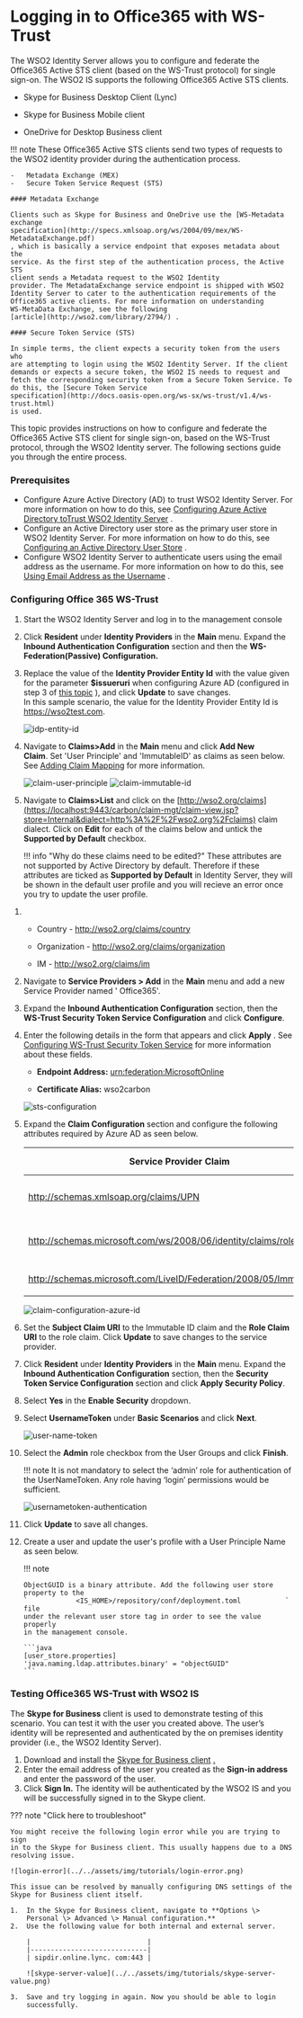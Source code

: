 # Logging in to Office365 with WS-Trust

The WSO2 Identity Server allows you to configure and federate the
Office365 Active STS client (based on the WS-Trust protocol) for single
sign-on. The WSO2 IS supports the following Office365 Active STS
clients.

-   Skype for Business Desktop Client (Lync)

-   Skype for Business Mobile client

-   OneDrive for Desktop Business client  

!!! note
	These Office365 Active STS clients send two types of requests to the
	WSO2 identity provider during the authentication process.

	-   Metadata Exchange (MEX)
	-   Secure Token Service Request (STS)

	#### Metadata Exchange

	Clients such as Skype for Business and OneDrive use the [WS-Metadata
	exchange
	specification](http://specs.xmlsoap.org/ws/2004/09/mex/WS-MetadataExchange.pdf)
	, which is basically a service endpoint that exposes metadata about the
	service. As the first step of the authentication process, the Active STS
	client sends a Metadata request to the WSO2 Identity
	provider. The MetadataExchange service endpoint is shipped with WSO2
	Identity Server to cater to the authentication requirements of the
	Office365 active clients. For more information on understanding
	WS-MetaData Exchange, see the following
	[article](http://wso2.com/library/2794/) .

	#### Secure Token Service (STS)

	In simple terms, the client expects a security token from the users who
	are attempting to login using the WSO2 Identity Server. If the client
	demands or expects a secure token, the WSO2 IS needs to request and
	fetch the corresponding security token from a Secure Token Service. To
	do this, the [Secure Token Service
	specification](http://docs.oasis-open.org/ws-sx/ws-trust/v1.4/ws-trust.html)
	is used.

This topic provides instructions on how to configure and federate the
Office365 Active STS client for single sign-on, based on the WS-Trust
protocol, through the WSO2 Identity server. The following sections guide
you through the entire process.

### Prerequisites

-   Configure Azure Active Directory (AD) to trust WSO2 Identity Server.
    For more information on how to do this, see [Configuring Azure
    Active Directory toTrust WSO2 Identity
    Server](../../learn/configuring-azure-active-directory-to-trust-wso2-identity-server)
    .
-   Configure an Active Directory user store as the primary user store
    in WSO2 Identity Server. For more information on how to do this, see
    [Configuring an Active Directory User
    Store](../../learn/configuring-a-read-write-active-directory-user-store)
    .  
-   Configure WSO2 Identity Server to authenticate users using the email
    address as the username. For more information on how to do this, see
    [Using Email Address as the
    Username](../../learn/using-email-address-as-the-username)
    .

### Configuring Office 365 WS-Trust

1.  Start the WSO2 Identity Server and log in to the management console

2.  Click **Resident** under **Identity Providers** in the **Main**
    menu. Expand the **Inbound Authentication Configuration** section
    and then the **WS-Federation(Passive) Configuration.**

3.  Replace the value of the **Identity Provider Entity Id** with the
    value given for the parameter **$issueruri** when configuring Azure
    AD (configured in step 3 of [this
    topic](../../learn/configuring-azure-active-directory-to-trust-wso2-identity-server)
    ), and click **Update** to save changes.  
    In this sample scenario, the value for the Identity Provider Entity
    Id is https://wso2test.com.

    ![idp-entity-id](../../assets/img/tutorials/idp-entity-id.png)

4.  Navigate to **Claims\>Add** in the **Main** menu and click **Add New
    Claim**. Set 'User Principle' and 'ImmutableID' as claims as seen
    below. See [Adding Claim Mapping](../../learn/adding-claim-mapping) for more
    information.

    ![claim-user-principle](../../assets/img/tutorials/claim-user-principle.png)
    ![claim-immutable-id](../../assets/img/tutorials/claim-immutable-id.png)

5.  Navigate to **Claims\>List** and click on the
    [http://wso2.org/claims](https://localhost:9443/carbon/claim-mgt/claim-view.jsp?store=Internal&dialect=http%3A%2F%2Fwso2.org%2Fclaims)
    claim dialect. Click on **Edit** for each of the claims below and
    untick the **Supported by Default** checkbox.

    !!! info "Why do these claims need to be edited?"
		These attributes are not supported by Active Directory by default.
		Therefore if these attributes are ticked as **Supported by Default**
		in Identity Server, they will be shown in the default user profile
		and you will recieve an error once you try to update the user
		profile.

<!-- -->

1.  -   Country - http://wso2.org/claims/country

    -   Organization - http://wso2.org/claims/organization
    -   IM - <http://wso2.org/claims/im>

2.  Navigate to **Service Providers \> Add** in the **Main** menu and
    add a new Service Provider named ' Office365'.

3.  Expand the **Inbound Authentication Configuration** section, then
    the **WS-Trust Security Token Service Configuration** and click
    **Configure**.

4.  Enter the following details in the form that appears and click
    **Apply** . See [Configuring WS-Trust Security Token
    Service](../../learn/configuring-ws-trust-security-token-service) for more
    information about these fields.

    -   **Endpoint Address:**
        [urn:federation:MicrosoftOnline](http://urnfederationMicrosoftOnline)

    -   **Certificate Alias:** wso2carbon

    ![sts-configuration](../../assets/img/tutorials/sts-configuration.png)

5.  Expand the **Claim Configuration** section and configure the
    following attributes required by Azure AD as seen below.

    <table>
    <colgroup>
    <col style="width: 33%" />
    <col style="width: 33%" />
    <col style="width: 33%" />
    </colgroup>
    <thead>
    <tr class="header">
    <th>Service Provider Claim</th>
    <th>Local Claim</th>
    <th>Requested Claim</th>
    </tr>
    </thead>
    <tbody>
    <tr class="odd">
    <td><p><a href="http://schemas.xmlsoap.org/claims/UPN">http://schemas.xmlsoap.org/claims/UPN</a></p></td>
    <td><p><a href="http://wso2.org/claims/upn">http://wso2.org/claims/upn</a></p></td>
    <td><p>Ticked (True)</p></td>
    </tr>
    <tr class="even">
    <td><p><a href="http://schemas.microsoft.com/ws/2008/06/identity/claims/role">http://schemas.microsoft.com/ws/2008/06/identity/claims/role</a></p></td>
    <td><p><a href="http://wso2.org/claims/role">http://wso2.org/claims/role</a></p></td>
    <td><p>Ticked (True)</p></td>
    </tr>
    <tr class="odd">
    <td><p><a href="http://schemas.microsoft.com/LiveID/Federation/2008/05/ImmutableID">http://schemas.microsoft.com/LiveID/Federation/2008/05/ImmutableID</a></p></td>
    <td><a href="http://wso2.org/claims/objectguid">http://wso2.org/claims/objectguid</a></td>
    <td>Ticked (True)</td>
    </tr>
    </tbody>
    </table>

    ![claim-configuration-azure-id](../../assets/img/tutorials/claim-configuration-azure-id.png)

6.  Set the **Subject Claim URI** to the Immutable ID claim and the
    **Role Claim URI** to the role claim. Click **Update** to save
    changes to the service provider.

7.  Click **Resident** under **Identity Providers** in the **Main**
    menu. Expand the **Inbound Authentication Configuration** section,
    then the **Security Token Service Configuration** section and click
    **Apply Security Policy**.

8.  Select **Yes** in the **Enable Security** dropdown.

9.  Select **UsernameToken** under **Basic Scenarios** and click
    **Next**.

    ![user-name-token](../../assets/img/tutorials/user-name-token.png)  

10. Select the **Admin** role checkbox from the User Groups and click
    **Finish**.

    !!! note
        It is not mandatory to select the ‘admin’ role for
        authentication of the UserNameToken. Any role having ‘login’
        permissions would be sufficient.
    
    ![usernametoken-authentication](../../assets/img/tutorials/usernametoken-authentication.png)

11. Click **Update** to save all changes.

12. Create a user and update the user's profile with a User Principle
    Name as seen below.

    !!! note
    
        ObjectGUID is a binary attribute. Add the following user store
        property to the
        `            <IS_HOME>/repository/conf/deployment.toml           ` file
        under the relevant user store tag in order to see the value properly
        in the management console.
    
		```java
		[user_store.properties]
		'java.naming.ldap.attributes.binary' = "objectGUID"
		``` 

    

### Testing Office365 WS-Trust with WSO2 IS

The **Skype for Business** client is used to demonstrate testing of this
scenario. You can test it with the user you created above. The user’s
identity will be represented and authenticated by the on premises
identity provider (i.e., the WSO2 Identity Server).

1.  Download and install the [Skype for Business
    client](https://support.office.com/en-us/article/Install-Skype-for-Business-on-your-PC-8a0d4da8-9d58-44f9-9759-5c8f340cb3fb)
    [.](https://support.office.com/en-us/article/Install-Skype-for-Business-on-your-PC-8a0d4da8-9d58-44f9-9759-5c8f340cb3fb)
2.  Enter the email address of the user you created as the **Sign-in
    address** and enter the password of the user.
3.  Click **Sign In.** The identity will be authenticated by the WSO2 IS
    and you will be successfully signed in to the Skype client.

??? note "Click here to troubleshoot"

	You might receive the following login error while you are trying to sign
	in to the Skype for Business client. This usually happens due to a DNS
	resolving issue.

	![login-error](../../assets/img/tutorials/login-error.png)

	This issue can be resolved by manually configuring DNS settings of the
	Skype for Business client itself.

	1.  In the Skype for Business client, navigate to **Options \>
		Personal \> Advanced \> Manual configuration.**
	2.  Use the following value for both internal and external server.

		|                             |
		|-----------------------------|
		| sipdir.online.lync. com:443 |

		![skype-server-value](../../assets/img/tutorials/skype-server-value.png)

	3.  Save and try logging in again. Now you should be able to login
		successfully.
